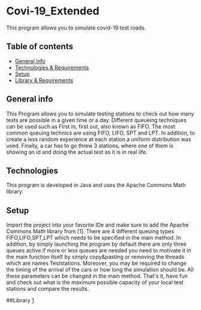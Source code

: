 # Covi-19_Extended
This program allows you to simulate covid-19 test roads.
## Table of contents
* [General info](#general-info)
* [Technologies & Requirements](#technologies)
* [Setup](#setup)
* [Library & Requirements](#library)

## General info
This Program allows you to simulate testing stations to check out how many tests are possible in a given time or a day. Different queueing techniques can be used such as First in, first out, also known as FIFO.
The most common queuing technics are using FIFO, LIFO, SPT and LPT. In addition, to create a less random experience at each station a uniform distribution was used. Finally, a car has to go threw 3 stations, where one of them is showing an id and doing the actual test as it is in real life.
## Technologies
This program is developed in Java and uses the Apache Commons Math library.

## Setup
Import the project into your favorite IDe and make sure to add the Apache Commons Math library from [1].
There are 4 different queuing types FIFO,LIFO,SPT,LPT which needs to be specified in the main method.
In addition, by simply launching the program by default there are only three queues active if more or less queues are needed you need to motivate it in the main function itself by simply copy&pasting or removing the threads which are names Teststations.
Moreover, you may be required to change the timing of the arrival of the cars or how long the simulation should be. All these parameters can be changed in the main method.
That's it, have fun and check out what is the maximum possible capacity of your local test stations and compare the results.

##Library
[1](http://commons.apache.org/proper/commons-math/download_math.cgi)
